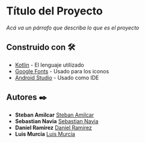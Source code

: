 # Título del Proyecto

_Acá va un párrafo que describa lo que es el proyecto_

## Construido con 🛠️


* [Kotlin](https://kotlinlang.org) - El lenguaje utilizado
* [Google Fonts](https://fonts.google.com/icons?icon.platform=android) - Usado para los iconos
* [Android Studio](https://developer.android.com/studio) - Usado como IDE


## Autores ✒️


* **Steban Amilcar** 
[Steban Amilcar](https://github.com/DanielRamirez1901)
* **Sebastian Navia** 
[Sebastian Navia](https://github.com/DanielRamirez1901)
* **Daniel Ramirez** 
[Daniel Ramirez](https://github.com/DanielRamirez1901)
* **Luis Murcia** 
[Luis Murcia](https://github.com/DanielRamirez1901)

